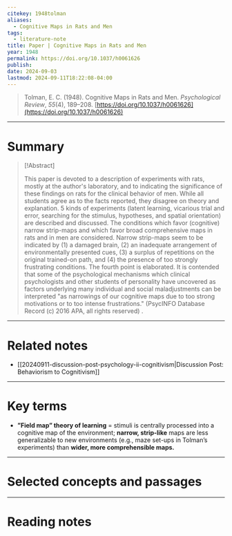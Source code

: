 ```yaml
---
citekey: 1948tolman
aliases:
  - Cognitive Maps in Rats and Men
tags:
  - literature-note
title: Paper | Cognitive Maps in Rats and Men
year: 1948
permalink: https://doi.org/10.1037/h0061626
publish: 
date: 2024-09-03
lastmod: 2024-09-11T18:22:08-04:00
---
```

> Tolman, E. C. (1948). Cognitive Maps in Rats and Men. _Psychological Review_, _55_(4), 189–208. [https://doi.org/10.1037/h0061626](https://doi.org/10.1037/h0061626)

---

# Summary

> [!Abstract]
>
> This paper is devoted to a description of experiments with rats, mostly at the author's laboratory, and to indicating the significance of these findings on rats for the clinical behavior of men. While all students agree as to the facts reported, they disagree on theory and explanation. 5 kinds of experiments (latent learning, vicarious trial and error, searching for the stimulus, hypotheses, and spatial orientation) are described and discussed. The conditions which favor (cognitive) narrow strip-maps and which favor broad comprehensive maps in rats and in men are considered. Narrow strip-maps seem to be indicated by (1) a damaged brain, (2) an inadequate arrangement of environmentally presented cues, (3) a surplus of repetitions on the original trained-on path, and (4) the presence of too strongly frustrating conditions. The fourth point is elaborated. It is contended that some of the psychological mechanisms which clinical psychologists and other students of personality have uncovered as factors underlying many individual and social maladjustments can be interpreted "as narrowings of our cognitive maps due to too strong motivations or to too intense frustrations." (PsycINFO Database Record (c) 2016 APA, all rights reserved)
>.


---
# Related notes

- [[20240911-discussion-post-psychology-ii-cognitivism|Discussion Post: Behaviorism to Cognitivism]]

---

# Key terms

- **”Field map” theory of learning** = stimuli is centrally processed into a cognitive map of the environment; **narrow, strip-like** maps are less generalizable to new environments (e.g., maze set-ups in Tolman’s experiments) than **wider, more comprehensible maps.**

---

# Selected concepts and passages

---

# Reading notes
